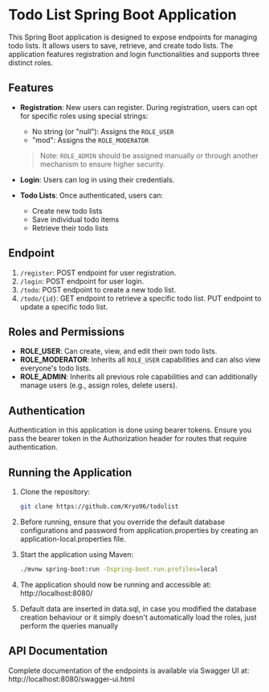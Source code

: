 # Todo List Spring Boot Application

This Spring Boot application is designed to expose endpoints for managing todo lists. It allows users to save, retrieve, and create todo lists. The application features registration and login functionalities and supports three distinct roles.

## Features

- **Registration**: New users can register. During registration, users can opt for specific roles using special strings:
    - No string (or "null"): Assigns the `ROLE_USER`
    - "mod": Assigns the `ROLE_MODERATOR`

  > Note: `ROLE_ADMIN` should be assigned manually or through another mechanism to ensure higher security.

- **Login**: Users can log in using their credentials.
- **Todo Lists**: Once authenticated, users can:
    - Create new todo lists
    - Save individual todo items
    - Retrieve their todo lists

## Endpoint

1. `/register`: POST endpoint for user registration.
2. `/login`: POST endpoint for user login.
3. `/todo`: POST endpoint to create a new todo list.
4. `/todo/{id}`: GET endpoint to retrieve a specific todo list. PUT endpoint to update a specific todo list.

## Roles and Permissions

- **ROLE_USER**: Can create, view, and edit their own todo lists.
- **ROLE_MODERATOR**: Inherits all `ROLE_USER` capabilities and can also view everyone's todo lists.
- **ROLE_ADMIN**: Inherits all previous role capabilities and can additionally manage users (e.g., assign roles, delete users).

## Authentication

Authentication in this application is done using bearer tokens. Ensure you pass the bearer token in the Authorization header for routes that require authentication.

## Running the Application

1. Clone the repository:
   ```bash
   git clone https://github.com/Kryo96/todolist
   
2. Before running, ensure that you override the default database configurations and password from application.properties by creating an application-local.properties file.

3. Start the application using Maven:
    ```bash 
   ./mvnw spring-boot:run -Dspring-boot.run.profiles=local

4. The application should now be running and accessible at: http://localhost:8080/
5. Default data are inserted in data.sql, in case you modified the database creation behaviour or it simply doesn't automatically load the roles, just perform the queries manually

## API Documentation

Complete documentation of the endpoints is available via Swagger UI at: http://localhost:8080/swagger-ui.html
